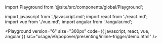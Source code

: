 import Playground from '@site/src/components/global/Playground';

import javascript from './javascript.md';
import react from './react.md';
import vue from './vue.md';
import angular from './angular.md';

<Playground
  version="6"
  size="300px"
  code={{ javascript, react, vue, angular }}
  src="usage/v6/popover/presenting/inline-trigger/demo.html"
/>
